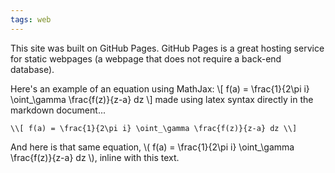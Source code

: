 ```yaml
---
tags: web
---
```

This site was built on GitHub Pages. GitHub Pages is a great hosting service for static webpages (a webpage that does not require a back-end database).

Here's an example of an equation using MathJax:
\\[ f(a) = \frac{1}{2\pi i} \oint_\gamma \frac{f(z)}{z-a} dz \\]
made using latex syntax directly in the markdown document...
``` 
\\[ f(a) = \frac{1}{2\pi i} \oint_\gamma \frac{f(z)}{z-a} dz \\]
``` 
And here is that same equation, \\( f(a) = \frac{1}{2\pi i} \oint_\gamma \frac{f(z)}{z-a} dz \\), inline with this text.